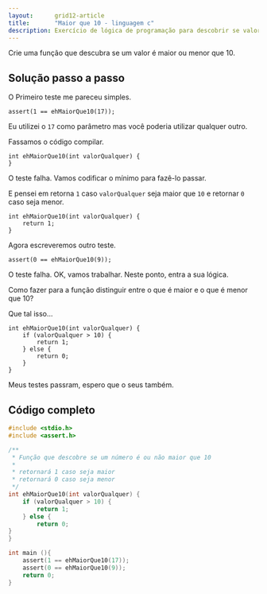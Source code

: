 ```yaml
---
layout:      grid12-article
title:       "Maior que 10 - linguagem c"
description: Exercício de lógica de programação para descobrir se valor é maior ou menor que 10.
---
```

        
Crie uma função que descubra se um valor é maior ou menor que 10.

        
Solução passo a passo
---

O Primeiro teste me pareceu simples.

	assert(1 == ehMaiorQue10(17));

Eu utilizei o `17` como parâmetro mas você poderia utilizar qualquer outro.

Fassamos o código compilar.

    int ehMaiorQue10(int valorQualquer) {
    }

O teste falha. Vamos codificar o mínimo para fazê-lo passar.

E pensei em retorna `1` caso `valorQualquer` seja maior que `10` e retornar `0` caso seja menor.

    int ehMaiorQue10(int valorQualquer) {
        return 1;
    }

Agora escreveremos outro teste.

	assert(0 == ehMaiorQue10(9));

O teste falha. OK, vamos trabalhar. Neste ponto, entra a sua lógica.

Como fazer para a função distinguir entre o que é maior e o que é menor que 10?

Que tal isso...

    int ehMaiorQue10(int valorQualquer) {
        if (valorQualquer > 10) {
            return 1;
        } else {
            return 0;
        }
    }


Meus testes passram, espero que o seus também.


Código completo
---

```c
#include <stdio.h>
#include <assert.h>

/**
 * Função que descobre se um número é ou não maior que 10
 *
 * retornará 1 caso seja maior
 * retornará 0 caso seja menor
 */
int ehMaiorQue10(int valorQualquer) {
    if (valorQualquer > 10) {
        return 1;
    } else {
        return 0;
}
}

int main (){
    assert(1 == ehMaiorQue10(17));
    assert(0 == ehMaiorQue10(9));
    return 0;
}
```        